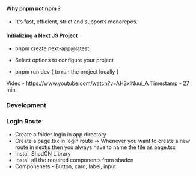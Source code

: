 #### Why pnpm not npm ?
- It's fast, efficient, strict and supports monorepos.

#### Initializing a Next JS Project
- pnpm create next-app@latest

- Select options to configure your project

- pnpm run dev { to run the project locally }


Video - https://www.youtube.com/watch?v=AH3xlNuui_A
Timestamp - 27 min 

### Development 

### Login  Route 
- Create a folder login in app directory
- Create a page.tsx in login route -> Whenever you want to create a new route in nextjs then you always have to name the file as page.tsx
- Install ShadCN Library 
- Install all the required components from shadcn
- Componenets - Button, card, label, input
